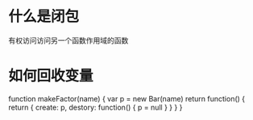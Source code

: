 # 什么是闭包
有权访问访问另一个函数作用域的函数

# 如何回收变量
function makeFactor(name) {
  var p = new Bar(name)
  return function() {
    return {
      create: p,
      destory: function() {
        p = null
      }
    }
  }
}